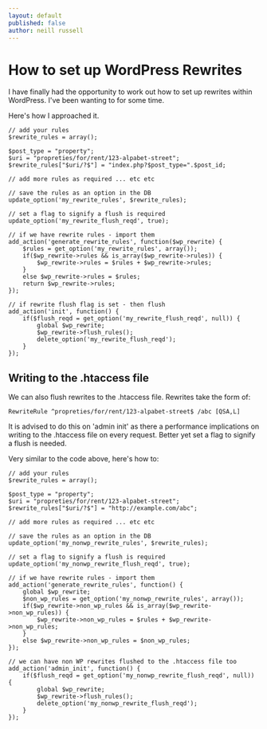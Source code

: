 ```yaml
---
layout: default
published: false
author: neill russell
---
```


# How to set up WordPress Rewrites

I have finally had the opportunity to work out how to set up rewrites within WordPress. I've been wanting to for some time. 

Here's how I approached it.

	// add your rules
    $rewrite_rules = array();
    
    $post_type = "property";
	$uri = "propreties/for/rent/123-alpabet-street";
    $rewrite_rules["$uri/?$"] = "index.php?$post_type=".$post_id;
    
    // add more rules as required ... etc etc

    // save the rules as an option in the DB
    update_option('my_rewrite_rules', $rewrite_rules);
    
    // set a flag to signify a flush is required
    update_option('my_rewrite_flush_reqd', true);

    // if we have rewrite rules - import them
    add_action('generate_rewrite_rules', function($wp_rewrite) {
        $rules = get_option('my_rewrite_rules', array());
        if($wp_rewrite->rules && is_array($wp_rewrite->rules)) {
            $wp_rewrite->rules = $rules + $wp_rewrite->rules;
        }
        else $wp_rewrite->rules = $rules;
        return $wp_rewrite->rules;
    });

    // if rewrite flush flag is set - then flush 
    add_action('init', function() {
        if($flush_reqd = get_option('my_rewrite_flush_reqd', null)) {
            global $wp_rewrite;
            $wp_rewrite->flush_rules();
            delete_option('my_rewrite_flush_reqd');
        }
    });
    
    
## Writing to the .htaccess file

We can also flush rewrites to the .htaccess file. Rewrites take the form of:

	RewriteRule ^propreties/for/rent/123-alpabet-street$ /abc [QSA,L]

It is advised to do this on 'admin init' as there a performance implications on writing to the .htaccess file on every request. Better yet set a flag to signify a flush is needed.

Very similar to the code above, here's how to:
    
    // add your rules
    $rewrite_rules = array();
    
    $post_type = "property";
	$uri = "propreties/for/rent/123-alpabet-street";
    $rewrite_rules["$uri/?$"] = "http://example.com/abc";
    
    // add more rules as required ... etc etc

    // save the rules as an option in the DB
    update_option('my_nonwp_rewrite_rules', $rewrite_rules);
    
    // set a flag to signify a flush is required
    update_option('my_nonwp_rewrite_flush_reqd', true);

    // if we have rewrite rules - import them
    add_action('generate_rewrite_rules', function() {
    	global $wp_rewrite;
        $non_wp_rules = get_option('my_nonwp_rewrite_rules', array());
        if($wp_rewrite->non_wp_rules && is_array($wp_rewrite->non_wp_rules)) {
            $wp_rewrite->non_wp_rules = $rules + $wp_rewrite->non_wp_rules;
        }
        else $wp_rewrite->non_wp_rules = $non_wp_rules;
    });
    
    // we can have non WP rewrites flushed to the .htaccess file too
    add_action('admin_init', function() {
        if($flush_reqd = get_option('my_nonwp_rewrite_flush_reqd', null)) {
            global $wp_rewrite;
            $wp_rewrite->flush_rules();
            delete_option('my_nonwp_rewrite_flush_reqd');
        }
    });
    
    

